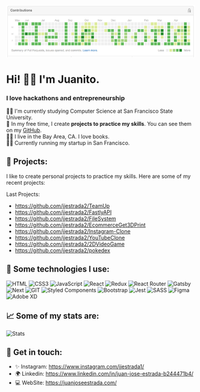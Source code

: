 ![Header](/R.png)

# Hi! 👋🏼 I'm Juanito. 

### I love hackathons and entrepreneurship


💪🏼 I'm currently studying Computer Science at San Francisco State University.  
💖 In my free time, I create **projects to practice my skills**. You can see them on my [GitHub](https://github.com/jjestrada2).  
🧙‍♂️ I live in the Bay Area, CA. I love books.  
🎉✨ Currently running my startup in San Francisco.  



## 🚀 Projects: 
I like to create personal projects to practice my skills. Here are some of my recent projects:

Last Projects:
* https://github.com/jjestrada2/TeamUp
* https://github.com/jjestrada2/FastlyAPI
* https://github.com/jjestrada2/FileSystem
* https://github.com/jjestrada2/EcommerceGet3DPrint
* https://github.com/jjestrada2/Instagram-Clone
* https://github.com/jjestrada2/YouTubeClone
* https://github.com/jjestrada2/2DVideoGame
* https://github.com/jjestrada2/pokedex


## 🎯 Some technologies I use:
![HTML](https://img.shields.io/badge/HTML5-E34F26?style=for-the-badge&logo=html5&logoColor=white)
![CSS3](https://img.shields.io/badge/CSS3-1572B6?style=for-the-badge&logo=css3&logoColor=white)
![JavaScript](https://img.shields.io/badge/JavaScript-323330?style=for-the-badge&logo=javascript&logoColor=F7DF1E)
![React](https://img.shields.io/badge/React-20232A?style=for-the-badge&logo=react&logoColor=61DAFB)
![Redux](https://img.shields.io/badge/Redux-593D88?style=for-the-badge&logo=redux&logoColor=white)
![React Router](https://img.shields.io/badge/React_Router-CA4245?style=for-the-badge&logo=react-router&logoColor=white)
![Gatsby](https://img.shields.io/badge/Gatsby-663399?style=for-the-badge&logo=gatsby&logoColor=white)
![Next](https://img.shields.io/badge/next.js-000000?style=for-the-badge&logo=nextdotjs&logoColor=white)
![GIT](https://img.shields.io/badge/Git-F05032?style=for-the-badge&logo=git&logoColor=white)
![Styled Components](https://img.shields.io/badge/styled--components-DB7093?style=for-the-badge&logo=styled-components&logoColor=white)
![Bootstrap](https://img.shields.io/badge/Bootstrap-563D7C?style=for-the-badge&logo=bootstrap&logoColor=white)
![Jest](https://img.shields.io/badge/Jest-C21325?style=for-the-badge&logo=jest&logoColor=white)
![SASS](https://img.shields.io/badge/Sass-CC6699?style=for-the-badge&logo=sass&logoColor=white)
![Figma](https://img.shields.io/badge/Figma-F24E1E?style=for-the-badge&logo=figma&logoColor=white)
![Adobe XD](https://img.shields.io/badge/Adobe%20XD-470137?style=for-the-badge&logo=Adobe%20XD&logoColor=#FF61F6)


## 📈 Some of my stats are: 
![Stats](https://github-readme-stats.vercel.app/api?username=jjestrada2)

## 💛 Get in touch: 
* ✨ Instagram: https://www.instagram.com/jjestrada1/
* 🌍 Linkedin: https://www.linkedin.com/in/juan-jose-estrada-b244471b4/
* 💻 WebSite: https://juanjoseestrada.com/


